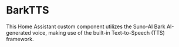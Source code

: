 # BarkTTS

This Home Assistant custom component utilizes the Suno-AI Bark AI-generated voice, making use of the built-in Text-to-Speech (TTS) framework.
